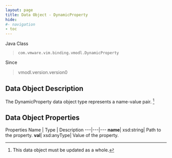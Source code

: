 ```yaml
---
layout: page
title: Data Object - DynamicProperty
hide:
#- navigation
- toc
---
```






Java Class
> `com.vmware.vim.binding.vmodl.DynamicProperty`

Since
> vmodl.version.version0


## Data Object Description

The DynamicProperty data object type represents a name-value pair.
 [^167]



## Data Object Properties
Properties
Name |  Type |  Description
---|---|---
**name**|  xsd:string|  Path to the property.
**val**|  xsd:anyType|  Value of the property.


 


[^167]: This data object must be updated as a whole.